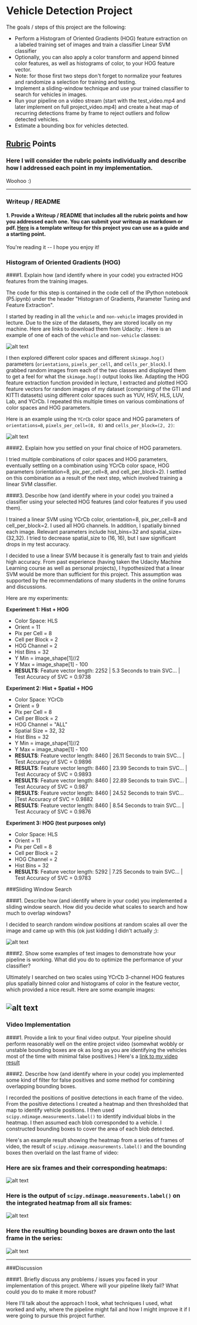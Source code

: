 # **Vehicle Detection Project**

The goals / steps of this project are the following:

* Perform a Histogram of Oriented Gradients (HOG) feature extraction on a labeled training set of images and train a classifier Linear SVM classifier
* Optionally, you can also apply a color transform and append binned color features, as well as histograms of color, to your HOG feature vector. 
* Note: for those first two steps don't forget to normalize your features and randomize a selection for training and testing.
* Implement a sliding-window technique and use your trained classifier to search for vehicles in images.
* Run your pipeline on a video stream (start with the test_video.mp4 and later implement on full project_video.mp4) and create a heat map of recurring detections frame by frame to reject outliers and follow detected vehicles.
* Estimate a bounding box for vehicles detected.

[//]: # (Image References)
[image1]: ./examples/car_not_car.png
[image2]: ./examples/HOG_example.jpg
[image3]: ./examples/sliding_windows.jpg
[image4]: ./examples/sliding_window.jpg
[image5]: ./examples/bboxes_and_heat.png
[image6]: ./examples/labels_map.png
[image7]: ./examples/output_bboxes.png
[video1]: ./project_video.mp4

## [Rubric](https://review.udacity.com/#!/rubrics/513/view) Points
### Here I will consider the rubric points individually and describe how I addressed each point in my implementation. 

Woohoo :)

---
### Writeup / README

#### 1. Provide a Writeup / README that includes all the rubric points and how you addressed each one.  You can submit your writeup as markdown or pdf.  [Here](https://github.com/udacity/CarND-Vehicle-Detection/blob/master/writeup_template.md) is a template writeup for this project you can use as a guide and a starting point.  

You're reading it -- I hope you enjoy it!

### Histogram of Oriented Gradients (HOG)

####1. Explain how (and identify where in your code) you extracted HOG features from the training images.

The code for this step is contained in the code cell of the IPython notebook (P5.ipynb) under the header "Histogram of Gradients, Parameter Tuning and Feature Extraction". 

I started by reading in all the `vehicle` and `non-vehicle` images provided in lecture. Due to the size of the datasets, they are stored locally on my machine. Here are links to download them from Udacity:  . Here is an example of one of each of the `vehicle` and `non-vehicle` classes:

![alt text][image1]

I then explored different color spaces and different `skimage.hog()` parameters (`orientations`, `pixels_per_cell`, and `cells_per_block`).  I grabbed random images from each of the two classes and displayed them to get a feel for what the `skimage.hog()` output looks like. Adapting the HOG feature extraction function provided in lecture, I extracted and plotted HOG feature vectors for random images of my dataset (comprising of the GTI and KITTI datasets) using different color spaces such as YUV, HSV, HLS, LUV, Lab, and YCrCb. I repeated this multiple times on various combinations of color spaces and HOG parameters. 

Here is an example using the `YCrCb` color space and HOG parameters of `orientations=8`, `pixels_per_cell=(8, 8)` and `cells_per_block=(2, 2)`:


![alt text][image2]

####2. Explain how you settled on your final choice of HOG parameters.

I tried multiple combinations of color spaces and HOG parameters, eventually settling on a combination using YCrCb color space, HOG parameters (orientation=8, pix_per_cell=8, and cell_per_block=2). I settled on this combination as a result of the next step, which involved training a linear SVM classifier. 

####3. Describe how (and identify where in your code) you trained a classifier using your selected HOG features (and color features if you used them).

I trained a linear SVM using YCrCb color, orientation=8, pix_per_cell=8 and cell_per_block=2. I used all HOG channels. In addition, I spatially binned each image. Relevant parameters include hist_bins=32 and spatial_size=(32,32). I tried to decrease spatial_size to (16, 16), but I saw significant drops in my test accuracy. 

I decided to use a linear SVM because it is generally fast to train and yields high accuracy. From past experience (having taken the Udacity Machine Learning course as well as personal projects), I hypothesized that a linear SVM would be more than sufficient for this project. This assumption was supported by the recommendations of many students in the online forums and discussions.

Here are my experiments:

  __Experiment 1: Hist + HOG__
  * Color Space: HLS
  * Orient = 11
  * Pix per Cell = 8
  * Cell per Block = 2
  * HOG Channel = 2
  * Hist Bins = 32
  * Y Min = image_shape[1]//2
  * Y Max = image_shape[1] - 100
  * __RESULTS__: Feature vector length: 2252 | 5.3 Seconds to train SVC... | Test Accuracy of SVC =  0.9738

  __Experiment 2: Hist + Spatial + HOG__
  * Color Space: YCrCb
  * Orient = 9
  * Pix per Cell = 8
  * Cell per Block = 2
  * HOG Channel = "ALL"
  * Spatial Size = 32, 32
  * Hist Bins = 32
  * Y Min = image_shape[1]//2
  * Y Max = image_shape[1] - 100
  * __RESULTS__: Feature vector length: 8460 | 26.11 Seconds to train SVC... | Test Accuracy of SVC =  0.9896
  * __RESULTS__: Feature vector length: 8460 | 23.99 Seconds to train SVC... | Test Accuracy of SVC =  0.9893
  * __RESULTS__: Feature vector length: 8460 | 22.89 Seconds to train SVC... | Test Accuracy of SVC =  0.987
  * __RESULTS__: Feature vector length: 8460 | 24.52 Seconds to train SVC... |Test Accuracy of SVC =  0.9882
  * __RESULTS__: Feature vector length: 8460 | 8.54 Seconds to train SVC... | Test Accuracy of SVC =  0.9876
  
  __Experiment 3: HOG (test purposes only)__
   * Color Space: HLS
  * Orient = 11
  * Pix per Cell = 8
  * Cell per Block = 2
  * HOG Channel = 2
  * Hist Bins = 32
  * __RESULTS__: Feature vector length: 5292 | 7.25 Seconds to train SVC... | Test Accuracy of SVC =  0.9783

###Sliding Window Search

####1. Describe how (and identify where in your code) you implemented a sliding window search.  How did you decide what scales to search and how much to overlap windows?

I decided to search random window positions at random scales all over the image and came up with this (ok just kidding I didn't actually ;):

![alt text][image3]

####2. Show some examples of test images to demonstrate how your pipeline is working.  What did you do to optimize the performance of your classifier?

Ultimately I searched on two scales using YCrCb 3-channel HOG features plus spatially binned color and histograms of color in the feature vector, which provided a nice result.  Here are some example images:

![alt text][image4]
---

### Video Implementation

####1. Provide a link to your final video output.  Your pipeline should perform reasonably well on the entire project video (somewhat wobbly or unstable bounding boxes are ok as long as you are identifying the vehicles most of the time with minimal false positives.)
Here's a [link to my video result](./project_video.mp4)


####2. Describe how (and identify where in your code) you implemented some kind of filter for false positives and some method for combining overlapping bounding boxes.

I recorded the positions of positive detections in each frame of the video.  From the positive detections I created a heatmap and then thresholded that map to identify vehicle positions.  I then used `scipy.ndimage.measurements.label()` to identify individual blobs in the heatmap.  I then assumed each blob corresponded to a vehicle.  I constructed bounding boxes to cover the area of each blob detected.  

Here's an example result showing the heatmap from a series of frames of video, the result of `scipy.ndimage.measurements.label()` and the bounding boxes then overlaid on the last frame of video:

### Here are six frames and their corresponding heatmaps:

![alt text][image5]

### Here is the output of `scipy.ndimage.measurements.label()` on the integrated heatmap from all six frames:
![alt text][image6]

### Here the resulting bounding boxes are drawn onto the last frame in the series:
![alt text][image7]



---

###Discussion

####1. Briefly discuss any problems / issues you faced in your implementation of this project.  Where will your pipeline likely fail?  What could you do to make it more robust?

Here I'll talk about the approach I took, what techniques I used, what worked and why, where the pipeline might fail and how I might improve it if I were going to pursue this project further.  

